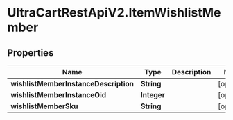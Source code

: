 # UltraCartRestApiV2.ItemWishlistMember

## Properties
Name | Type | Description | Notes
------------ | ------------- | ------------- | -------------
**wishlistMemberInstanceDescription** | **String** |  | [optional] 
**wishlistMemberInstanceOid** | **Integer** |  | [optional] 
**wishlistMemberSku** | **String** |  | [optional] 


